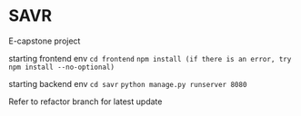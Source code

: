 # SAVR
E-capstone project

starting frontend env
```cd frontend```
```npm install (if there is an error, try npm install --no-optional)```

starting backend env
```cd savr```
```python manage.py runserver 8080```

Refer to refactor branch for latest update
